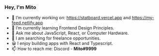 ### Hey, I'm Mito

- 🔭 I’m currently working on: 
https://statboard.vercel.app 
and https://my-feed.netlify.app
- 🌱 I’m currently learning Frontend Design Principles.
- 💬 Ask me about JavaScript, React, or Computer Hardware.
- 🔎 I am searching for freelance opportunities.
- 😀 I enjoy building apps with React and Typescript.
- 📫 How to reach me: Discord - **Mito#9999**
